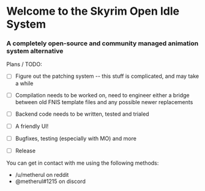 # Welcome to the Skyrim Open Idle System
### A completely open-source and community managed animation system alternative

Plans / TODO:
- [ ] Figure out the patching system -- this stuff is complicated, and may take a while
- [ ] Compilation needs to be worked on, need to engineer either a bridge between old FNIS template files and any possible newer replacements
- [ ] Backend code needs to be written, tested and trialed
- [ ] A friendly UI!
- [ ] Bugfixes, testing (especially with MO) and more
- [ ] Release



You can get in contact with me using the following methods:
- /u/metherul on reddit
- @metherul#1215 on discord
